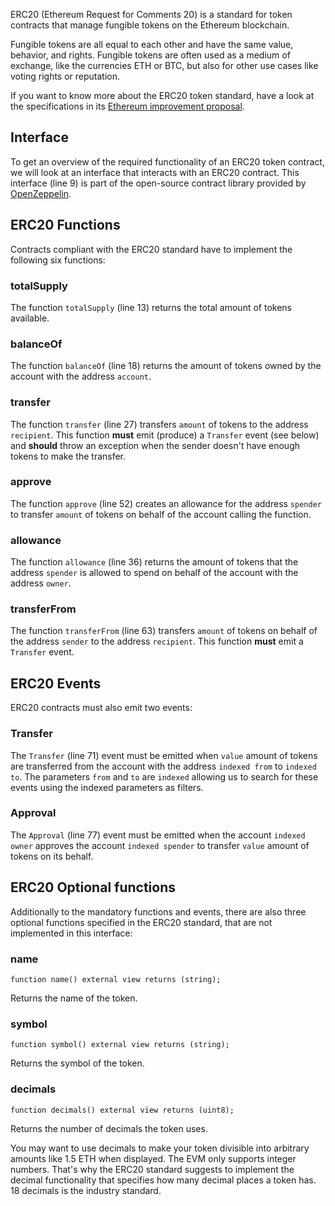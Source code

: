 ERC20 (Ethereum Request for Comments 20) is a standard for token contracts that manage fungible tokens on the Ethereum blockchain.

Fungible tokens are all equal to each other and have the same value, behavior, and rights. Fungible tokens are often used as a medium of exchange, like the currencies ETH or BTC, but also for other use cases like voting rights or reputation.

If you want to know more about the ERC20 token standard, have a look at the specifications in its <a href="https://eips.ethereum.org/EIPS/eip-20" target="_blank">Ethereum improvement proposal</a>.

## Interface
To get an overview of the required functionality of an ERC20 token contract, we will look at an interface that interacts with an ERC20 contract.
This interface (line 9) is part of the open-source contract library provided by <a href="https://github.com/OpenZeppelin/openzeppelin-contracts/blob/v4.4.0/contracts/token/ERC20/IERC20.sol" target="_blank">OpenZeppelin</a>.

## ERC20 Functions
Contracts compliant with the ERC20 standard have to implement the following six functions:

### totalSupply
The function `totalSupply` (line 13) returns the total amount of tokens available.

### balanceOf
The function `balanceOf` (line 18) returns the amount of tokens owned by the account with the address `account`.

### transfer
The function `transfer` (line 27) transfers `amount` of tokens to the address `recipient`.
This function **must** emit (produce) a `Transfer` event (see below) and **should** throw an exception when the sender doesn't have enough tokens to make the transfer.

### approve
The function `approve` (line 52) creates an allowance for the address `spender` to transfer `amount` of tokens on behalf of the account calling the function.

### allowance
The function `allowance` (line 36) returns the amount of tokens that the address `spender` is allowed to spend on behalf of the account with the address `owner`.

### transferFrom
The function `transferFrom` (line 63) transfers `amount` of tokens on behalf of the address `sender` to the address `recipient`.
This function **must** emit a `Transfer` event.

## ERC20 Events
ERC20 contracts must also emit two events:

### Transfer
The `Transfer` (line 71) event must be emitted when `value` amount of tokens are transferred from the account with the address `indexed from` to `indexed to`. The parameters `from` and `to` are `indexed` allowing us to search for these events using the indexed parameters as filters.

### Approval
The `Approval` (line 77)  event must be emitted when the account `indexed owner` approves the account `indexed spender` to transfer `value` amount of tokens on its behalf.

## ERC20 Optional functions
Additionally to the mandatory functions and events, there are also three optional functions specified in the ERC20 standard, that are not implemented in this interface:

### name
`function name() external view returns (string);`

Returns the name of the token.

### symbol
`function symbol() external view returns (string);`

Returns the symbol of the token.

### decimals
`function decimals() external view returns (uint8);`

Returns the number of decimals the token uses.

You may want to use decimals to make your token divisible into arbitrary amounts like 1.5 ETH when displayed. The EVM only supports integer numbers. That's why the ERC20 standard suggests to implement the decimal functionality that specifies how many decimal places a token has. 18 decimals is the industry standard.